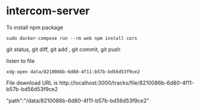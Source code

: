 # intercom-server

To install npm package

    sudo docker-compose run --rm web npm install cors

git status, git diff, git add <filename>, git commit, git push

listen to file 
    
    xdg-open data/8210086b-6d80-4f11-b57b-bd56d53f9ce2 

File download URL is http://localhost:3000/tracks/file/8210086b-6d80-4f11-b57b-bd56d53f9ce2

"path":"/data/8210086b-6d80-4f11-b57b-bd56d53f9ce2"

